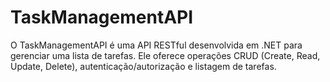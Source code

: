 # TaskManagementAPI
O TaskManagementAPI é uma API RESTful desenvolvida em .NET para gerenciar uma lista de tarefas. Ele oferece operações CRUD (Create, Read, Update, Delete), autenticação/autorização e listagem de tarefas.
